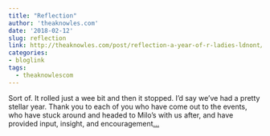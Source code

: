 ```yaml
---
title: "Reflection"
author: 'theaknowles.com'
date: '2018-02-12'
slug: reflection
link: http://theaknowles.com/post/reflection-a-year-of-r-ladies-ldnont/
categories:
- bloglink
tags:
  - theaknowlescom
---
```


Sort of. It rolled just a wee bit and then it stopped. I’d say we’ve had a pretty stellar year. Thank you to each of you who have come out to the events, who have stuck around and headed to Milo’s with us after, and have provided input, insight, and encouragement[... <i class="fas fa-external-link-alt"></i>](http://theaknowles.com/post/reflection-a-year-of-r-ladies-ldnont/)

